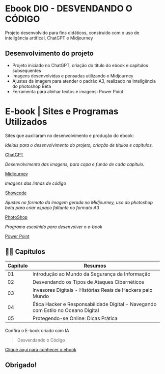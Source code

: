 # Ebook DIO - DESVENDANDO O CÓDIGO

Projeto desenvolvido para fins didáticos, construído com o uso de inteligência artifical, ChatGPT e Midjourney

## Desenvolvimento do projeto

- Projeto iniciado no ChatGPT, criação do título do ebook e capítulos subsequentes
- Imagens desenvolvidas e pensadas utilizando o Midjourney
- Ajustes da imagem para atender o padrão A3, realizado na inteligência do photoshop Beta
- Ferramenta para alinhar textos e imagens: Power Point

# E-book | Sites e Programas Utilizados
Sites que auxiliaram no desenvolvimento e produção do ebook:

 *Ideiais para o desenvolvimento do projeto, criação de títulos e capítulos.*
 
[ChatGPT](https://chat.openai.com/) 

*Desenvolvimento das imagens, para capa e fundo de cada capítulo.*

[Midjourney](https://www.midjourney.com/explore?tab=random)

*Imagens das linhas de código*

[Showcode](https://showcode.app/)

*Ajustes no formato da imagem gerada no Midjourney, uso do photoshop beta para criar espaço faltante no formato A3*

[PhotoShop](https://www.adobe.com/br/products/photoshop.html)

*Programa escolhido para desenvolver o e-book*

[Power Point](https://play.google.com/store/apps/details?id=com.microsoft.office.powerpoint&hl=pt_BR&gl=US&pli=1)

 ## 👨‍💻 Capítulos

 | Capítulo | Resumos |
 |-------|---------|
 |  01| Introdução ao Mundo da Segurança da Informação |
 |  02| Desvendando os Tipos de Ataques Cibernéticos   |
 |  03|Invasores Digitais - Histórias Reais de Hackers pelo Mundo |
 |  04|  Ética Hacker e Responsabilidade Digital - Navegando com Estilo no Oceano Digital   |
 |  05|  Protegendo-se Online: Dicas Prática    |

Confira o E-book criado com IA
> Desvendando o Código 

[Clique aqui para conhecer o ebook](https://github.com/dan03ilo/ebook_DIO/blob/main/output/ebook.pdf)

 ## Obrigado!
